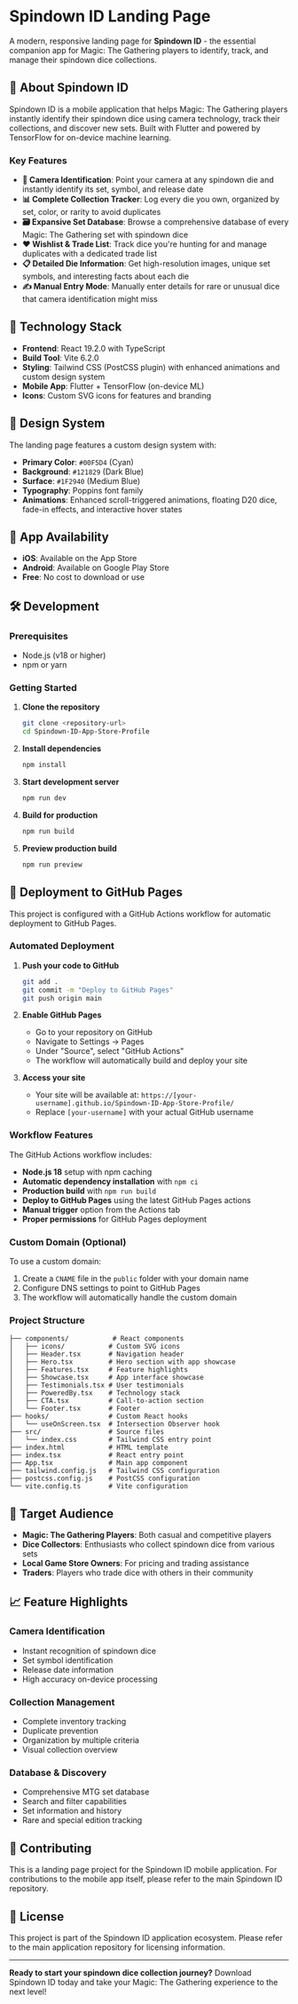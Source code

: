 # Spindown ID Landing Page

A modern, responsive landing page for **Spindown ID** - the essential companion app for Magic: The Gathering players to identify, track, and manage their spindown dice collections.

## 🎲 About Spindown ID

Spindown ID is a mobile application that helps Magic: The Gathering players instantly identify their spindown dice using camera technology, track their collections, and discover new sets. Built with Flutter and powered by TensorFlow for on-device machine learning.

### Key Features

- **📸 Camera Identification**: Point your camera at any spindown die and instantly identify its set, symbol, and release date
- **📊 Complete Collection Tracker**: Log every die you own, organized by set, color, or rarity to avoid duplicates
- **🗃️ Expansive Set Database**: Browse a comprehensive database of every Magic: The Gathering set with spindown dice
- **❤️ Wishlist & Trade List**: Track dice you're hunting for and manage duplicates with a dedicated trade list
- **📋 Detailed Die Information**: Get high-resolution images, unique set symbols, and interesting facts about each die
- **✍️ Manual Entry Mode**: Manually enter details for rare or unusual dice that camera identification might miss

## 🚀 Technology Stack

- **Frontend**: React 19.2.0 with TypeScript
- **Build Tool**: Vite 6.2.0
- **Styling**: Tailwind CSS (PostCSS plugin) with enhanced animations and custom design system
- **Mobile App**: Flutter + TensorFlow (on-device ML)
- **Icons**: Custom SVG icons for features and branding

## 🎨 Design System

The landing page features a custom design system with:

- **Primary Color**: `#00F5D4` (Cyan)
- **Background**: `#121829` (Dark Blue)
- **Surface**: `#1F2940` (Medium Blue)
- **Typography**: Poppins font family
- **Animations**: Enhanced scroll-triggered animations, floating D20 dice, fade-in effects, and interactive hover states

## 📱 App Availability

- **iOS**: Available on the App Store
- **Android**: Available on Google Play Store
- **Free**: No cost to download or use

## 🛠️ Development

### Prerequisites

- Node.js (v18 or higher)
- npm or yarn

### Getting Started

1. **Clone the repository**

   ```bash
   git clone <repository-url>
   cd Spindown-ID-App-Store-Profile
   ```

2. **Install dependencies**

   ```bash
   npm install
   ```

3. **Start development server**

   ```bash
   npm run dev
   ```

4. **Build for production**

   ```bash
   npm run build
   ```

5. **Preview production build**
   ```bash
   npm run preview
   ```

## 🚀 Deployment to GitHub Pages

This project is configured with a GitHub Actions workflow for automatic deployment to GitHub Pages.

### Automated Deployment

1. **Push your code to GitHub**

   ```bash
   git add .
   git commit -m "Deploy to GitHub Pages"
   git push origin main
   ```

2. **Enable GitHub Pages**

   - Go to your repository on GitHub
   - Navigate to Settings → Pages
   - Under "Source", select "GitHub Actions"
   - The workflow will automatically build and deploy your site

3. **Access your site**
   - Your site will be available at: `https://[your-username].github.io/Spindown-ID-App-Store-Profile/`
   - Replace `[your-username]` with your actual GitHub username

### Workflow Features

The GitHub Actions workflow includes:

- **Node.js 18** setup with npm caching
- **Automatic dependency installation** with `npm ci`
- **Production build** with `npm run build`
- **Deploy to GitHub Pages** using the latest GitHub Pages actions
- **Manual trigger** option from the Actions tab
- **Proper permissions** for GitHub Pages deployment

### Custom Domain (Optional)

To use a custom domain:

1. Create a `CNAME` file in the `public` folder with your domain name
2. Configure DNS settings to point to GitHub Pages
3. The workflow will automatically handle the custom domain

### Project Structure

```
├── components/           # React components
│   ├── icons/           # Custom SVG icons
│   ├── Header.tsx       # Navigation header
│   ├── Hero.tsx         # Hero section with app showcase
│   ├── Features.tsx     # Feature highlights
│   ├── Showcase.tsx     # App interface showcase
│   ├── Testimonials.tsx # User testimonials
│   ├── PoweredBy.tsx    # Technology stack
│   ├── CTA.tsx          # Call-to-action section
│   └── Footer.tsx       # Footer
├── hooks/               # Custom React hooks
│   └── useOnScreen.tsx  # Intersection Observer hook
├── src/                 # Source files
│   └── index.css        # Tailwind CSS entry point
├── index.html           # HTML template
├── index.tsx            # React entry point
├── App.tsx              # Main app component
├── tailwind.config.js   # Tailwind CSS configuration
├── postcss.config.js    # PostCSS configuration
└── vite.config.ts       # Vite configuration
```

## 🎯 Target Audience

- **Magic: The Gathering Players**: Both casual and competitive players
- **Dice Collectors**: Enthusiasts who collect spindown dice from various sets
- **Local Game Store Owners**: For pricing and trading assistance
- **Traders**: Players who trade dice with others in their community

## 📈 Feature Highlights

### Camera Identification

- Instant recognition of spindown dice
- Set symbol identification
- Release date information
- High accuracy on-device processing

### Collection Management

- Complete inventory tracking
- Duplicate prevention
- Organization by multiple criteria
- Visual collection overview

### Database & Discovery

- Comprehensive MTG set database
- Search and filter capabilities
- Set information and history
- Rare and special edition tracking

## 🤝 Contributing

This is a landing page project for the Spindown ID mobile application. For contributions to the mobile app itself, please refer to the main Spindown ID repository.

## 📄 License

This project is part of the Spindown ID application ecosystem. Please refer to the main application repository for licensing information.

---

**Ready to start your spindown dice collection journey?** Download Spindown ID today and take your Magic: The Gathering experience to the next level!
